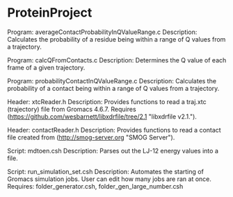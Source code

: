 # ProteinProject
Program: averageContactProbabilityInQValueRange.c
Description: Calculates the probability of a residue being within a range of Q values from a trajectory.

Program: calcQFromContacts.c
Description: Determines the Q value of each frame of a given trajectory.

Program: probabilityContactInQValueRange.c
Description: Calculates the probability of a contact being within a range of Q values from a trajectory.

Header: xtcReader.h
Description: Provides functions to read a traj.xtc (trajectory) file from Gromacs 4.6.7.  Requires (https://github.com/wesbarnett/libxdrfile/tree/2.1 "libxdrfile v2.1.").

Header: contactReader.h
Description: Provides functions to read a contact file created from (http://smog-server.org "SMOG Server").

Script: mdtoen.csh
Description: Parses out the LJ-12 energy values into a file.

Script: run_simulation_set.csh
Description: Automates the starting of Gromacs simulation jobs.  User can edit how many jobs are ran at once.
Requires: folder_generator.csh, folder_gen_large_number.csh
